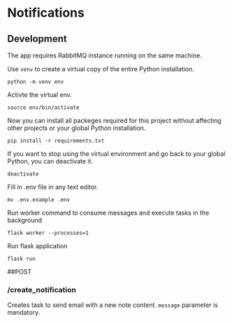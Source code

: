 # Notifications

## Development

The app requires RabbitMQ instance running on the same machine. 

Use `venv` to create a virtual copy of the entire Python installation.
```
python -m venv env
```

Activte the virtual env.
```
source env/bin/activate
```

Now you can install all packeges required for this project without affecting other projects or your global Python installation.
```
pip install -r requirements.txt
```

If you want to stop using the virtual environment and go back to your global Python, you can deactivate it.
```
deactivate
```

Fill in .env file in any text editor.
```
mv .env.example .env
```

Run worker command to consume messages and execute tasks in the background
```
flask worker --processes=1
```

Run flask application
```
flask run
```
##POST 
### /create_notification

Creates task to send email with a new note content. 
`message` parameter is mandatory. 
